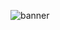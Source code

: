 ![banner](https://user-images.githubusercontent.com/12863301/157093698-20ca3540-1388-4f85-a18f-2a60686bc33e.png)
